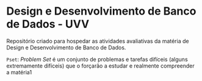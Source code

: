 # Design e Desenvolvimento de Banco de Dados - UVV
Repositório criado para hospedar as atividades avaliativas da matéria de Design e Desenvolvimento de Banco de Dados.

`Pset`: *_Problem Set_* é um conjunto de problemas e tarefas difíceis (alguns extremamente difíceis) que o forçarão a estudar e realmente compreender a matéria1


